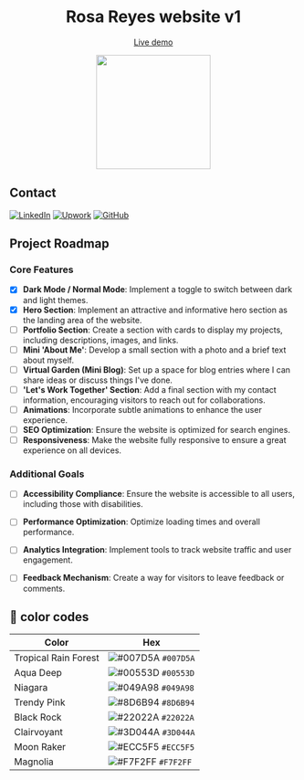 <p align="center">
    <h1 align="center">Rosa Reyes website v1</h1>
    <a href="https://rosa-reyes-web.vercel.app/"><p align="center">Live demo</a>
</p>
<div align="center">
  <img align="center" src='https://github.com/rosareyes/rosa-reyes-web/assets/63470281/ca4dc1af-703b-4336-9009-06793f142420' height='200px'>
</div>

## Contact
[![LinkedIn](https://img.shields.io/badge/linkedin-%230077B5.svg?style=for-the-badge&logo=linkedin&logoColor=white)](https://www.linkedin.com/in/rosaareyesc/)
[![Upwork](https://img.shields.io/badge/UpWork-6FDA44?style=for-the-badge&logo=Upwork&logoColor=white)](https://www.upwork.com/freelancers/~01bcf3b51bb38b47a8)
[![GitHub](https://img.shields.io/badge/github-%23121011.svg?style=for-the-badge&logo=github&logoColor=white)](https://github.com/rosareyes)

## Project Roadmap

### Core Features

- [X] **Dark Mode / Normal Mode**: Implement a toggle to switch between dark and light themes.
- [X] **Hero Section**: Implement an attractive and informative hero section as the landing area of the website.
- [ ] **Portfolio Section**: Create a section with cards to display my projects, including descriptions, images, and links.
- [ ] **Mini 'About Me'**: Develop a small section with a photo and a brief text about myself.
- [ ] **Virtual Garden (Mini Blog)**: Set up a space for blog entries where I can share ideas or discuss things I've done.
- [ ] **'Let's Work Together' Section**: Add a final section with my contact information, encouraging visitors to reach out for collaborations.
- [ ] **Animations**: Incorporate subtle animations to enhance the user experience.
- [ ] **SEO Optimization**: Ensure the website is optimized for search engines.
- [ ] **Responsiveness**: Make the website fully responsive to ensure a great experience on all devices.

### Additional Goals

- [ ] **Accessibility Compliance**: Ensure the website is accessible to all users, including those with disabilities.
- [ ] **Performance Optimization**: Optimize loading times and overall performance.
- [ ] **Analytics Integration**: Implement tools to track website traffic and user engagement.
- [ ] **Feedback Mechanism**: Create a way for visitors to leave feedback or comments.


## 🎨 color codes

| Color          | Hex                                                                |
| -------------- | ------------------------------------------------------------------ |
| Tropical Rain Forest           | ![#007D5A](https://via.placeholder.com/10/007D5A?text=+) `#007D5A` |
| Aqua Deep      | ![#00553D](https://via.placeholder.com/10/00553D?text=+) `#00553D` |
| Niagara  | ![#049A98](https://via.placeholder.com/10/049A98?text=+) `#049A98` |
| Trendy Pink          | ![#8D6B94](https://via.placeholder.com/10/8D6B94?text=+) `#8D6B94` |
| Black Rock    | ![#22022A](https://via.placeholder.com/10/22022A?text=+) `#22022A` |
| Clairvoyant | ![#3D044A](https://via.placeholder.com/10/3D044A?text=+) `#3D044A` |
| Moon Raker          | ![#ECC5F5](https://via.placeholder.com/10/ECC5F5?text=+) `#ECC5F5` |
| Magnolia          | ![#F7F2FF](https://via.placeholder.com/10/F7F2FF?text=+) `#F7F2FF` |
